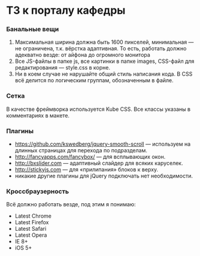 ТЗ к порталу кафедры
=========


### Банальные вещи

1. Максимальная ширина должна быть 1600 пикселей, минимальная — не ограничена, т.к. вёрстка адаптивная. То есть, работать должно адекватно везде: от айфона до огромного монитора
2. Все JS-файлы в папке js, все картинки в папке images, CSS-файл для редактирования — style.css в корне.
3. Ни в коем случае не нарушайте общий стиль написания кода. В CSS всё делится по логическим группам, обозначенным в файле.

### Сетка

В качестве фреймворка используется Kube CSS. Все классы указаны в комментариях в макете.

### Плагины

  - https://github.com/kswedberg/jquery-smooth-scroll — используем на длинных страницах для перехода по подразделам.
  - http://fancyapps.com/fancybox/ — для всплывающих окон.
  - http://bxslider.com — адаптивный слайдер для всяких каруселек.
  - http://stickyjs.com — для «прилипания» блоков к верху.
  - никакие другие плагины для jQuery подключать нет необходимости.

### Кроссбраузерность

Всё должно работать везде, под этим я понимаю:

  - Latest Chrome
  - Latest Firefox
  - Latest Safari
  - Latest Opera
  - IE 8+
  - iOS 5+